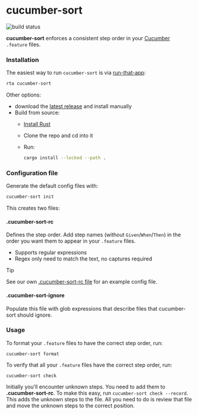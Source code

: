 # cucumber-sort

![build status](https://github.com/kevgo/cucumber-sort/actions/workflows/ci.yml/badge.svg)

**cucumber-sort** enforces a consistent step order in your
[Cucumber](https://cucumber.io) `.feature` files.

### Installation

The easiest way to run `cucumber-sort` is via
[run-that-app](https://github.com/kevgo/run-that-app):

```zsh
rta cucumber-sort
```

Other options:

- download the
  [latest release](https://github.com/kevgo/cucumber-sort/releases/latest) and
  install manually
- Build from source:
  - [Install Rust](https://rustup.rs)
  - Clone the repo and cd into it
  - Run:

    ```zsh
    cargo install --locked --path .
    ```

### Configuration file

Generate the default config files with:

```zsh
cucumber-sort init
```

This creates two files:

#### .cucumber-sort-rc

Defines the step order. Add step names (without `Given`/`When`/`Then`) in the
order you want them to appear in your `.feature` files.

- Supports regular expressions
- Regex only need to match the text, no captures required

> [!TIP]
> See our own [.cucumber-sort-rc file](.cucumber-sort-rc) for an example config
> file.

#### .cucumber-sort-ignore

Populate this file with glob expressions that describe files that cucumber-sort
should ignore.

### Usage

To format your `.feature` files to have the correct step order, run:

```
cucumber-sort format
```

To verify that all your `.feature` files have the correct step order, run:

```
cucumber-sort check
```

Initially you'll encounter unknown steps. You need to add them to
**.cucumber-sort-rc**. To make this easy, run `cucumber-sort check --record`.
This adds the unknown steps to the file. All you need to do is review that file
and move the unknown steps to the correct position.

```
```

